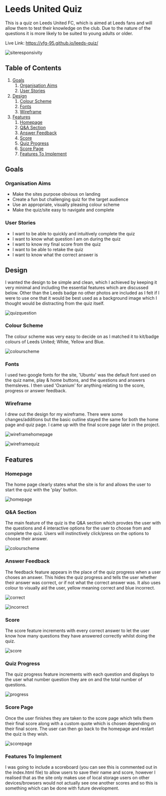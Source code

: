 # Leeds United Quiz

This is a quiz on Leeds United FC, which is aimed at Leeds fans and will allow them to test their knowledge on the club. Due to the nature of the questions it is more likely to be suited to young adults or older.

Live Link: https://vfg-95.github.io/leeds-quiz/

![siteresponsivity](./assets/images/responsive.png)

## Table of Contents

1. [Goals](#goals)
    1. [Organisation Aims](#organisation-aims)
    2. [User Stories](#user-stories)
2. [Design](#design)
    1. [Colour Scheme](#colour-scheme)
    2. [Fonts](#fonts)
    3. [Wireframe](#wireframe)
3. [Features](#features)
    1. [Homepage](#homepage)
    2. [Q&A Section](#q&a-section)
    3. [Answer Feedback](#answer-feedback)
    4. [Score](#score)
    5. [Quiz Progress](#quiz-progress)
    6. [Score Page](#score-page)
    7. [Features To Implement](#features-to-implement)


## Goals

### Organisation Aims
- Make the sites purpose obvious on landing
- Create a fun but challenging quiz for the target audience
- Use an appropriate, visually pleasing colour scheme
- Make the quiz/site easy to navigate and complete

### User Stories
- I want to be able to quickly and intuitively complete the quiz
- I want to know what question I am on during the quiz
- I want to know my final score from the quiz
- I want to be able to retake the quiz
- I want to know what the correct answer is

## Design

I wanted the design to be simple and clean, which I achieved by keeping it very minimal and including the essential features which are discussed below. Other than the Leeds badge no other photos are included as I felt if I were to use one that it would be best used as a background image which I thought would be distracting from the quiz itself.

![quizquestion](./assets/images/quizquestion.png)

### Colour Scheme

The colour scheme was very easy to decide on as I matched it to kit/badge colours of Leeds United; White, Yellow and Blue.

![colourscheme](./assets/images/colourscheme.png)

### Fonts

I used two google fonts for the site, 'Ubuntu' was the default font used on the quiz name, play & home buttons, and the questions and answers themsleves. I then used 'Oxanium' for anything relating to the score, progress or answer feedback.

### Wireframe

I drew out the design for my wireframe. There were some changes/additions but the basic outline stayed the same for both the home page and quiz page. I came up with the final score page later in the project.

![wireframehomepage](./assets/images/wireframehomepage.png)

![wireframequiz](./assets/images/wireframequiz.png)

## Features

### Homepage
The home page clearly states what the site is for and allows the user to start the quiz with the 'play' button.

![homepage](./assets/images/homepage.png)

### Q&A Section
The main feature of the quiz is the Q&A section which provdes the user with the questions and 4 interactive options for the user to choose from and complete the quiz. Users will instinctively click/press on the options to choose their answer. 

![colourscheme](./assets/images/qanda.png)

### Answer Feedback
The feedback feature appears in the place of the quiz progress when a user choses an answer. This hides the quiz progress and tells the user whether their answer was correct, or if not what the correct answer was. It also uses colour to visually aid the user, yellow meaning correct and blue incorrect.

![correct](./assets/images/correct.png)

![incorrect](./assets/images/incorrect.png)

### Score
The score feature increments with every correct answer to let the user know how many questions they have answered correctly whilst doing the quiz.

![score](./assets/images/score.png)

### Quiz Progress
The quiz progress feature increments with each question and displays to the user what number question they are on and the total number of questions.

![progress](./assets/images/progress.png)

### Score Page
Once the user finishes they are taken to the score page which tells them their final score along with a custom quote which is chosen depending on their final score. The user can then go back to the homepage and restart the quiz is they wish.

![scorepage](./assets/images/scorepage.png)

### Features To Implement

I was going to include a scoreboard (you can see this is commented out in the index.html file) to allow users to save their name and score, however I realised that as the site only makes use of local storage users on other devices/browsers would not actually see one another scores and so this is something which can be done with future development.












